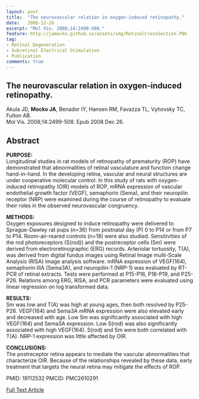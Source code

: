 ```yaml
---
layout: post
title:  "The neurovascular relation in oxygen-induced retinopathy."
date:   2008-12-26
excerpt: "Mol Vis. 2008;14:2499-508."
feature: http://jamocko.github.io/assets/img/RetinalCrossSection.PNG
tag:
- Retinal Degeneration
- Subretinal Electrical Stimulation
- Publication
comments: true
---
```


## The neurovascular relation in oxygen-induced retinopathy.
Akula JD, **Mocko JA**, Benador IY, Hansen RM, Favazza TL, Vyhovsky TC, Fulton AB.  
Mol Vis. 2008;14:2499-508. Epub 2008 Dec 26.

## Abstract
**PURPOSE:**  
Longitudinal studies in rat models of retinopathy of prematurity (ROP) have demonstrated that abnormalities of retinal vasculature and function change hand-in-hand. In the developing retina, vascular and neural structures are under cooperative molecular control. In this study of rats with oxygen-induced retinopathy (OIR) models of ROP, mRNA expression of vascular endothelial growth factor (VEGF), semaphorin (Sema), and their neuropilin receptor (NRP) were examined during the course of retinopathy to evaluate their roles in the observed neurovascular congruency.

**METHODS:**  
Oxygen exposures designed to induce retinopathy were delivered to Sprague-Dawley rat pups (n=36) from postnatal day (P) 0 to P14 or from P7 to P14. Room-air-reared controls (n=18) were also studied. Sensitivities of the rod photoreceptors (S(rod)) and the postreceptor cells (Sm) were derived from electroretinographic (ERG) records. Arteriolar tortuosity, T(A), was derived from digital fundus images using Retinal Image multi-Scale Analysis (RISA) image analysis software. mRNA expression of VEGF(164), semaphorin IIIA (Sema3A), and neuropilin-1 (NRP-1) was evaluated by RT-PCR of retinal extracts. Tests were performed at P15-P16, P18-P19, and P25-P26. Relations among ERG, RISA, and PCR parameters were evaluated using linear regression on log transformed data.

**RESULTS:**  
Sm was low and T(A) was high at young ages, then both resolved by P25-P26. VEGF(164) and Sema3A mRNA expression were also elevated early and decreased with age. Low Sm was significantly associated with high VEGF(164) and Sema3A expression. Low S(rod) was also significantly associated with high VEGF(164). S(rod) and Sm were both correlated with T(A). NRP-1 expression was little affected by OIR.

**CONCLUSIONS:**  
The postreceptor retina appears to mediate the vascular abnormalities that characterize OIR. Because of the relationships revealed by these data, early treatment that targets the neural retina may mitigate the effects of ROP.

PMID: 19112532 PMCID: PMC2610291

<a href="https://www.ncbi.nlm.nih.gov/pmc/articles/pmid/19112532/" class="btn btn-info">Full Text Article</a>
